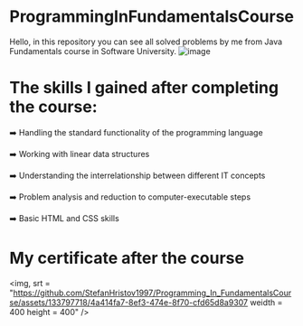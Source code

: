 # ProgrammingInFundamentalsCourse
Hello, in this repository you can see all solved problems by me from Java Fundamentals course in Software University. 
![image](https://github.com/StefanHristov1997/Java_Advanced_Course/assets/133797718/6ea64e49-3cd5-49f4-b3fa-309ebc9e5e98)

# Тhe skills I gained after completing the course:
➡️ Handling the standard functionality of the programming language

➡️ Working with linear data structures

➡️ Understanding the interrelationship between different IT concepts

➡️ Problem analysis and reduction to computer-executable steps

➡️ Basic HTML and CSS skills

#  My certificate after the course
<img, srt = "https://github.com/StefanHristov1997/Programming_In_FundamentalsCourse/assets/133797718/4a414fa7-8ef3-474e-8f70-cfd65d8a9307 weidth = 400 height = 400" />
